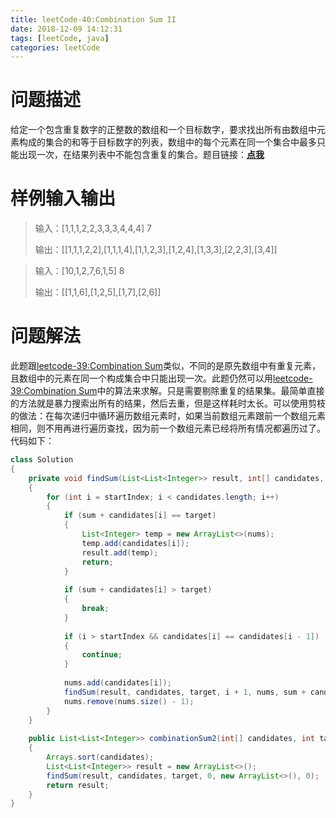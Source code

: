 ```yaml
---
title: leetCode-40:Combination Sum II
date: 2018-12-09 14:12:31
tags: [leetCode, java]
categories: leetCode
---
```


# 问题描述

给定一个包含重复数字的正整数的数组和一个目标数字，要求找出所有由数组中元素构成的集合的和等于目标数字的列表，数组中的每个元素在同一个集合中最多只能出现一次，在结果列表中不能包含重复的集合。题目链接：**[点我](https://leetcode.com/problems/combination-sum-ii/)**

<!-- more -->

# 样例输入输出

> 输入：[1,1,1,2,2,3,3,3,4,4,4]   7
>
> 输出：[[1,1,1,2,2],[1,1,1,4],[1,1,2,3],[1,2,4],[1,3,3],[2,2,3],[3,4]]

> 输入：[10,1,2,7,6,1,5]             8
>
> 输出：[[1,1,6],[1,2,5],[1,7],[2,6]]

# 问题解法

此题跟[leetcode-39:Combination Sum](https://guozhchun.github.io/2018/12/09/leetCode/leetCode-39/)类似，不同的是原先数组中有重复元素，且数组中的元素在同一个构成集合中只能出现一次。此题仍然可以用[leetcode-39:Combination Sum](https://guozhchun.github.io/2018/12/09/leetCode/leetCode-39/)中的算法来求解。只是需要剔除重复的结果集。最简单直接的方法就是暴力搜索出所有的结果，然后去重，但是这样耗时太长。可以使用剪枝的做法：在每次递归中循环遍历数组元素时，如果当前数组元素跟前一个数组元素相同，则不用再进行遍历查找，因为前一个数组元素已经将所有情况都遍历过了。代码如下：

```java
class Solution 
{
    private void findSum(List<List<Integer>> result, int[] candidates, int target, int startIndex, List<Integer> nums, int sum)
    {
        for (int i = startIndex; i < candidates.length; i++)
        {
            if (sum + candidates[i] == target)
            {
                List<Integer> temp = new ArrayList<>(nums);
                temp.add(candidates[i]);
                result.add(temp);
                return;
            }
            
            if (sum + candidates[i] > target)
            {
                break;
            }
            
            if (i > startIndex && candidates[i] == candidates[i - 1])
            {
                continue;
            }
            
            nums.add(candidates[i]);
            findSum(result, candidates, target, i + 1, nums, sum + candidates[i]);
            nums.remove(nums.size() - 1);
        }
    }
    
    public List<List<Integer>> combinationSum2(int[] candidates, int target) 
    {
        Arrays.sort(candidates);
        List<List<Integer>> result = new ArrayList<>();
        findSum(result, candidates, target, 0, new ArrayList<>(), 0);
        return result;
    }
}
```

